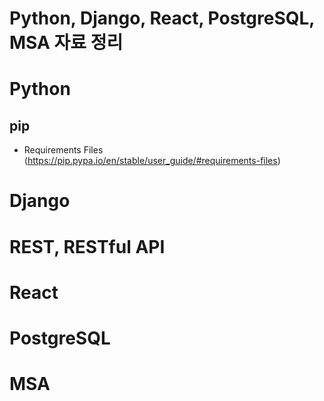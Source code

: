 # Python, Django, React, PostgreSQL, MSA 자료 정리

# Python

## pip

* Requirements Files (https://pip.pypa.io/en/stable/user_guide/#requirements-files)

# Django

# REST, RESTful API

# React

# PostgreSQL

# MSA
